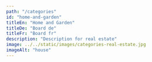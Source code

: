 ```yaml
---
path: "/categories"
id: "home-and-garden"
titleEn: "Home and Garden"
titleDe: "Board de"
titleFr: "Board fr"
description: "Description for real estate"
image: ../../static/images/categories-real-estate.jpg
imageAlt: "house"
---
```

